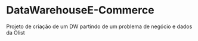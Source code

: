 # DataWarehouseE-Commerce
Projeto de criação de um DW partindo de um problema de negócio e dados da Olist

